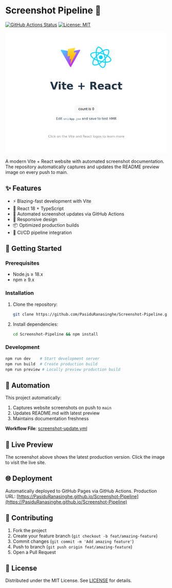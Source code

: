 
# Screenshot Pipeline 🌟

[![GitHub Actions Status](https://github.com/PasiduRanasinghe/Screenshot-Pipeline/actions/workflows/screenshot-update.yml/badge.svg)](https://github.com/PasiduRanasinghe/Screenshot-Pipeline/actions)
[![License: MIT](https://img.shields.io/badge/License-MIT-yellow.svg)](https://opensource.org/licenses/MIT)

[![Website Screenshot](screenshot.png)](https://PasiduRanasinghe.github.io/Screenshot-Pipeline)

A modern Vite + React website with automated screenshot documentation. The repository automatically captures and updates the README preview image on every push to main.

## ✨ Features

- ⚡ Blazing-fast development with Vite
- 🚀 React 18 + TypeScript
- 🤖 Automated screenshot updates via GitHub Actions
- 📱 Responsive design
- 📦 Optimized production builds
- 🔄 CI/CD pipeline integration

## 🚀 Getting Started

### Prerequisites

- Node.js ≥ 18.x
- npm ≥ 9.x

### Installation

1. Clone the repository:
   ```bash
   git clone https://github.com/PasiduRanasinghe/Screenshot-Pipeline.git
   ```
2. Install dependencies:
   ```bash
   cd Screenshot-Pipeline && npm install
   ```

### Development

```bash
npm run dev    # Start development server
npm run build  # Create production build
npm run preview # Locally preview production build
```

## 🤖 Automation

This project automatically:
1. Captures website screenshots on push to `main`
2. Updates README.md with latest preview
3. Maintains documentation freshness

**Workflow File**: [screenshot-update.yml](.github/workflows/screenshot-update.yml)

## 📸 Live Preview

The screenshot above shows the latest production version. Click the image to visit the live site.

## 🌐 Deployment

Automatically deployed to GitHub Pages via GitHub Actions.
Production URL: [https://PasiduRanasinghe.github.io/Screenshot-Pipeline](https://PasiduRanasinghe.github.io/Screenshot-Pipeline)

## 🤝 Contributing

1. Fork the project
2. Create your feature branch (`git checkout -b feat/amazing-feature`)
3. Commit changes (`git commit -m 'Add amazing feature'`)
4. Push to branch (`git push origin feat/amazing-feature`)
5. Open a Pull Request

## 📄 License

Distributed under the MIT License. See [LICENSE](LICENSE) for details.